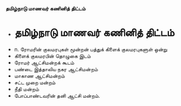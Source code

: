 **தமிழ்நாடு மாணவர் கணினித் திட்டம்**
- # தமிழ்நாடு மாணவர் கணினித் திட்டம்
- n. ரோமரின் குலமரபுகள் மூன்றன் பத்துக் கிளைக் குலமரபுகளுள் ஒன்று
- கிளைக் குலமரபின் தொழுகை இடம்
- ரோமர் ஆட்சிமன்றக் கூடம்
- பண்டை இத்தாலிய நகர ஆட்சிமன்றம்
- மாகாண ஆட்சிமன்றம்
- சட்ட முறை மன்றம்
- நீதி மன்றம்
- போப்பாண்டவரின் தனி ஆட்சி மன்றம்.

